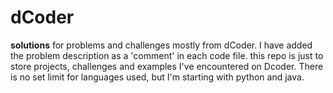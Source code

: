 # dCoder
**solutions** for problems and challenges mostly from dCoder. 
I have added the problem description as a 'comment'  in each code file.
this repo is just to store projects, challenges and examples I've encountered on Dcoder.
There is no set limit for languages used, but I'm starting with python and java.
